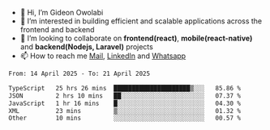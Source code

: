 - 👋 Hi, I’m Gideon Owolabi
- 👀 I’m interested in building efficient and scalable applications across the frontend and backend
- 💞️ I’m looking to collaborate on <b>frontend(react)</b>, <b>mobile(react-native)</b> and <b>backend(Nodejs, Laravel)</b> projects
- 📫 How to reach me <a href="mailto:gideoniyin2021@gmail.com">Mail</a>, <a href="https://www.linkedin.com/in/gideon-owolabi-9b667a232/">LinkedIn</a> and <a href="https://wa.me/2348055377085">Whatsapp</a>

<!---
gude1/gude1 is a ✨ special ✨ repository because its `README.md` (this file) appears on your GitHub profile.
You can click the Preview link to take a look at your changes.
--->

<!--START_SECTION:waka-->

```txt
From: 14 April 2025 - To: 21 April 2025

TypeScript   25 hrs 26 mins  █████████████████████▒░░░   85.86 %
JSON         2 hrs 10 mins   ██░░░░░░░░░░░░░░░░░░░░░░░   07.37 %
JavaScript   1 hr 16 mins    █░░░░░░░░░░░░░░░░░░░░░░░░   04.30 %
XML          23 mins         ▒░░░░░░░░░░░░░░░░░░░░░░░░   01.32 %
Other        10 mins         ░░░░░░░░░░░░░░░░░░░░░░░░░   00.57 %
```

<!--END_SECTION:waka-->
